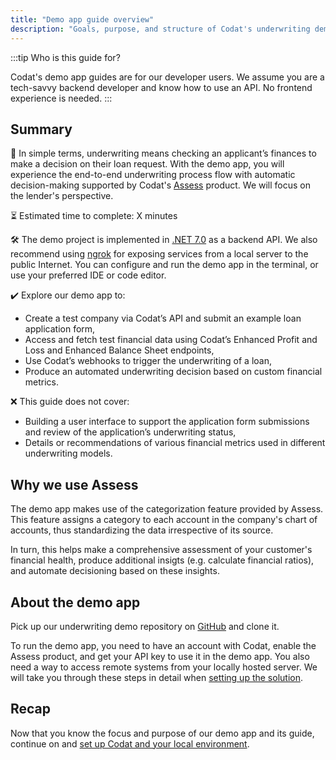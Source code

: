 ```yaml
---
title: "Demo app guide overview"
description: "Goals, purpose, and structure of Codat's underwriting demo app guide"
---
```


:::tip Who is this guide for?

Codat's demo app guides are for our developer users. We assume you are a tech-savvy backend developer and know how to use an API. No frontend experience is needed.
:::

## Summary

🎯 In simple terms, underwriting means checking an applicant’s finances to make a decision on their loan request. With the demo app, you will experience the end-to-end underwriting process flow with automatic decision-making supported by Codat's [Assess](/assess/overview) product. We will focus on the lender's perspective. 

⏳ Estimated time to complete: X minutes

🛠️ The demo project is implemented in [.NET 7.0](https://dotnet.microsoft.com/en-us/download/dotnet/7.0) as a backend API. We also recommend using [ngrok](https://ngrok.com/) for exposing services from a local server to the public Internet. You can configure and run the demo app in the terminal, or use your preferred IDE or code editor.

✔️ Explore our demo app to:

- Create a test company via Codat’s API and submit an example loan application form,
- Access and fetch test financial data using Codat’s Enhanced Profit and Loss and Enhanced Balance Sheet endpoints,
- Use Codat’s webhooks to trigger the underwriting of a loan,
- Produce an automated underwriting decision based on custom financial metrics. 

❌ This guide does not cover: 

- Building a user interface to support the application form submissions and review of the application’s underwriting status,
- Details or recommendations of various financial metrics used in different underwriting models.

## Why we use Assess

The demo app makes use of the categorization feature provided by Assess. This feature assigns a category to each account in the company's chart of accounts, thus standardizing the data irrespective of its source. 

In turn, this helps make a comprehensive assessment of your customer's financial health, produce additional insigts (e.g. calculate financial ratios), and automate decisioning based on these insights. 

## About the demo app

Pick up our underwriting demo repository on [GitHub](https://github.com/codatio/build-guide-underwriting-be) and clone it. 

To run the demo app, you need to have an account with Codat, enable the Assess product, and get your API key to use it in the demo app. You also need a way to access remote systems from your locally hosted server. We will take you through these steps in detail when [setting up the solution](/underwriting/setting-up). 

## Recap

Now that you know the focus and purpose of our demo app and its guide, continue on and [set up Codat and your local environment](/underwriting/setting-up).
